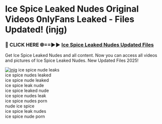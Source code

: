 # Ice Spice Leaked Nudes Original Videos 0nlyFans Leaked - Files Updated! (injg)

<h3>🔴 CLICK HERE 🌐==►► <a href="https://tinyurl.com/yc6ubb5a" rel="nofollow">Ice Spice Leaked Nudes Updated Files</a></h3>

Get Ice Spice Leaked Nudes and all content. Now you can access all videos and pictures of Ice Spice Leaked Nudes. New Updated Files 2025!

[![injg](https://i.imgur.com/7eu0CRL.gif)](https://tinyurl.com/yc6ubb5a)
ice spice nude leaks<br>
ice spice nudes leaked<br>
ice spice nude leaked<br>
ice spice leak nude<br>
ice spice leaked nude<br>
ice spice nudes leak<br>
ice spice nudes porn<br>
nude ice spice<br>
ice spice leak nudes<br>
ice spice nude porn